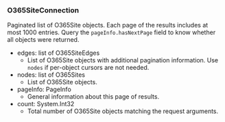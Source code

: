 ### O365SiteConnection
Paginated list of O365Site objects. Each page of the results includes at most 1000 entries. Query the `pageInfo.hasNextPage` field to know whether all objects were returned.

- edges: list of O365SiteEdges
  - List of O365Site objects with additional pagination information. Use `nodes` if per-object cursors are not needed.
- nodes: list of O365Sites
  - List of O365Site objects.
- pageInfo: PageInfo
  - General information about this page of results.
- count: System.Int32
  - Total number of O365Site objects matching the request arguments.

